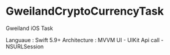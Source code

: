 # GweilandCryptoCurrencyTask
Gweiland iOS Task

Languaue : Swift 5.9+
Architecture : MVVM
UI - UIKit 
Api call - NSURLSession


